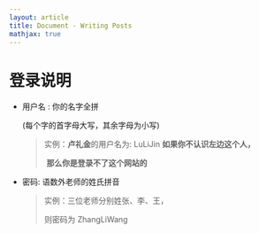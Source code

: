 ```yaml
---
layout: article
title: Document - Writing Posts
mathjax: true
---
```


# 登录说明

* 用户名 : 你的名字全拼 

  (每个字的首字母大写，其余字母为小写)

  > 实例：**卢礼金**的用户名为: LuLiJin											                         **如果你不认识左边这个人，**
  >
  > ​																			                            **那么你是登录不了这个网站的**

* 密码:  语数外老师的姓氏拼音

  > 实例：三位老师分别姓张、李、王，
  >
  > 则密码为 ZhangLiWang



















